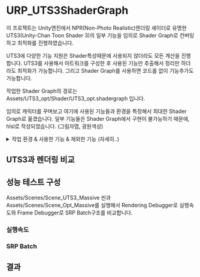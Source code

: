 # URP_UTS3ShaderGraph
이 프로젝트는 Unity엔진에서 NPR(Non-Photo Realistic)렌더링 셰이더로 유명한 UTS3(Unity-Chan Toon Shader 3)의 일부 기능을 임의로 Shader Graph로 컨버팅하고 최적화를 진행하였습니다.

UTS3에 다양한 기능 지원은 Shader특성때문에 사용되지 않더라도 모든 계산을 진행합니다.
UTS3를 사용해서 아트워크를 구성한 후 사용된 기능만 추출해서 정리만 하더라도 최적화가 가능합니다.
그리고 Shader Graph를 사용하면 코드를 없이 기능추가도 가능합니다.

작업한 Shader Graph의 경로는 Assets/UTS3_opt/Shader/UTS3_opt.shadergraph 입니다.

임의로 캐릭터를 꾸며보고 여기에 사용된 기능들과 환경을 특정해서 최대한 Shader Graph로 옮겼습니다.
일부 기능들은 Shader Graph에서 구현이 불가능하기 때문에, hlsl로 작성되었습니다. (그림자맵, 광원색상)

<details>
  <summary>작업 환경 & 사용한 기능 & 제외한 기능 (자세히..)</summary>
  
작업 환경 : Unity6 (6000.0.41f1), URP, 포워드렌더링, Cascade Shadow Map, 메인광원1개

사용한 기능
- Three Color Map and Control Map Settings
  - Base Map
  - Normal Map
- Shading Steps and Feather Settings
  - Base Color Step & Feather
  - Shading Color Step & Feather
- Highlight Settings
  - Highlight Power
  - Specular Mode Soft Only
- Rim Light
  - Color & Level

제외한 기능
- Outline Settings
- Material Capture Settings
- Emission Settings
- Angel Ring Projection Settings
- Metaverse Settings
</details>

## UTS3과 렌더링 비교


## 성능 테스트 구성

Assets/Scenes/Scene_UTS3_Massive 씬과 Assets/Scenes/Scene_Opt_Massive를 실행해서 Rendering Debugger로 실행속도와 Frame Debugger로 SRP Batch구조를 비교합니다.

### 실행속도

### SRP Batch

## 결과

